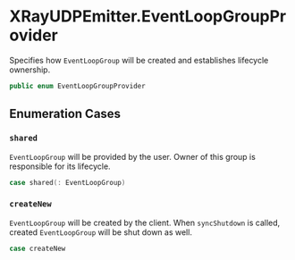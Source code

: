 # XRayUDPEmitter.EventLoopGroupProvider

Specifies how `EventLoopGroup` will be created and establishes lifecycle ownership.

``` swift
public enum EventLoopGroupProvider
```

## Enumeration Cases

### `shared`

`EventLoopGroup` will be provided by the user. Owner of this group is responsible for its lifecycle.

``` swift
case shared(:​ EventLoopGroup)
```

### `createNew`

`EventLoopGroup` will be created by the client. When `syncShutdown` is called, created `EventLoopGroup` will be shut down as well.

``` swift
case createNew
```
